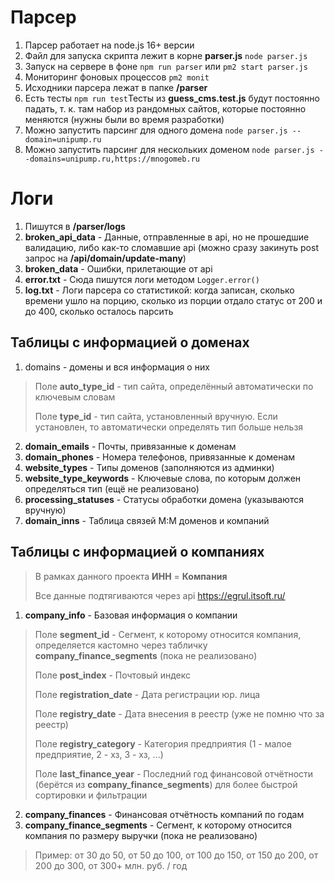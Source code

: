 # Парсер
1. Парсер работает на node.js 16+ версии
2. Файл для запуска скрипта лежит в корне **parser.js** ```node parser.js```
3. Запуск на сервере в фоне ```npm run parser``` или ```pm2 start parser.js```
4. Мониторинг фоновых процессов ```pm2 monit```
3. Исходники парсера лежат в папке **/parser**
4. Есть тесты ```npm run test```Тесты из **guess_cms.test.js** будут постоянно падать, т. к. там набор из рандомных сайтов, которые постоянно меняются (нужны были во время разработки)
5. Можно запустить парсинг для одного домена ```node parser.js --domain=unipump.ru```
6. Можно запустить парсинг для нескольких доменом ```node parser.js --domains=unipump.ru,https://mnogomeb.ru```

# Логи 
1. Пишутся в **/parser/logs**
2. **broken_api_data** - Данные, отправленные в api, но не прошедшие валидацию, либо как-то сломавшие api (можно сразу закинуть post запрос на **/api/domain/update-many**)
3. **broken_data** - Ошибки, прилетающие от api
4. **error.txt** - Сюда пишутся логи методом ```Logger.error()``` 
5. **log.txt** - Логи парсера со статистикой: когда записан, сколько времени ушло на порцию, сколько из порции отдало статус от 200 и до 400, сколько осталось парсить 

## Таблицы с информацией о доменах
1. domains - домены и вся информация о них
> Поле **auto_type_id** - тип сайта, определённый автоматически по ключевым словам
> 
> Поле **type_id** - тип сайта, установленный вручную. 
> Если установлен, то автоматически определять тип больше нельзя

2. **domain_emails** - Почты, привязанные к доменам
3. **domain_phones** - Номера телефонов, привязанные к доменам
4. **website_types** - Типы доменов (заполняются из админки)
5. **website_type_keywords** - Ключевые слова, по которым должен определяться тип (ещё не реализовано)
6. **processing_statuses** - Статусы обработки домена (указываются вручную)
7. **domain_inns** - Таблица связей M:M доменов и компаний

## Таблицы с информацией о компаниях
> В рамках данного проекта **ИНН** = **Компания**
> 
> Все данные подтягиваются через api https://egrul.itsoft.ru/

1. **company_info** - Базовая информация о компании
> Поле **segment_id** - Сегмент, к которому относится компания, определяется кастомно через 
> табличку **company_finance_segments** (пока не реализовано)
> 
> Поле **post_index** - Почтовый индекс
> 
> Поле **registration_date** - Дата регистрации юр. лица
> 
> Поле **registry_date** - Дата внесения в реестр (уже не помню что за реестр)
> 
> Поле **registry_category** - Категория предприятия (1 - малое предприятие, 2 - хз, 3 - хз, ...)
> 
> Поле **last_finance_year** - Последний год финансовой отчётности (берётся из **company_finance_segments**)
> для более быстрой сортировки и фильтрации

2. **company_finances** - Финансовая отчётность компаний по годам
3. **company_finance_segments** - Сегмент, к которому относится компания по размеру выручки (пока не реализовано)
> Пример: от 30 до 50, от 50 до 100, от 100 до 150, от 150 до 200, от 200 до 300, от 300+ млн. руб. / год

